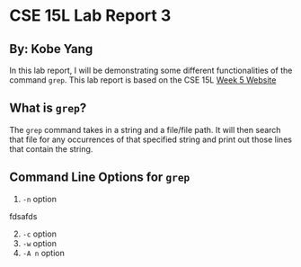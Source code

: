 # CSE 15L Lab Report 3
## By: Kobe Yang

In this lab report, I will be demonstrating some different functionalities of the command `grep`. 
This lab report is based on the CSE 15L [Week 5 Website](https://ucsd-cse15l-s23.github.io/week/week5/#week5-lab-report)

## What is `grep`?

The `grep` command takes in a string and a file/file path. It will then search that file for any occurrences of that specified string and print out those lines that contain the string. 

## Command Line Options for `grep`

1. `-n` option 

fdsafds

2. `-c` option
3. `-w` option
4. `-A n` option

